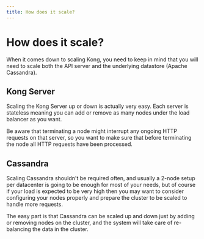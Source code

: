 ```yaml
---
title: How does it scale?
---
```


# How does it scale?

When it comes down to scaling Kong, you need to keep in mind that you will need to scale both the API server and the underlying datastore (Apache Cassandra).

## Kong Server

Scaling the Kong Server up or down is actually very easy. Each server is stateless meaning you can add or remove as many nodes under the load balancer as you want.

Be aware that terminating a node might interrupt any ongoing HTTP requests on that server, so you want to make sure that before terminating the node all  HTTP requests have been processed.

## Cassandra

Scaling Cassandra shouldn't be required often, and usually a 2-node setup per datacenter is going to be enough for most of your needs, but of course if your load is expected to be very high then you may want to consider configuring your nodes properly and prepare the cluster to be scaled to handle more requests.

The easy part is that Cassandra can be scaled up and down just by adding or removing nodes on the cluster, and the system will take care of re-balancing the data in the cluster.
